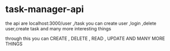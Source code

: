 # task-manager-api
the api are localhost:3000/user ,/task you can create user ,login ,delete user,create task and many more interesting things

through this you can CREATE , DELETE , READ , UPDATE AND MANY MORE THINGS

